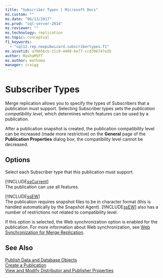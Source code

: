 ```yaml
---
title: "Subscriber Types | Microsoft Docs"
ms.custom: ""
ms.date: "06/13/2017"
ms.prod: "sql-server-2014"
ms.reviewer: ""
ms.technology: replication
ms.topic: conceptual
f1_keywords: 
  - "sql12.rep.newpubwizard.subscribertypes.f1"
ms.assetid: a70656cb-21c9-4489-be77-ccd396747e3b
author: MashaMSFT
ms.author: mathoma
manager: craigg
---
```

# Subscriber Types
  Merge replication allows you to specify the types of Subscribers that a publication must support. Selecting Subscriber types sets the *publication compatibility level*, which determines which features can be used by a publication.  
  
 After a publication snapshot is created, the publication compatibility level can be increased (made more restrictive) on the **General** page of the **Publication Properties** dialog box; the compatibility level cannot be decreased.  
  
## Options  
 Select each Subscriber type that this publication must support.  
  
 [!INCLUDE[ssCurrent](../../includes/sscurrent-md.md)]  
 The publication can use all features.  
  
 [!INCLUDE[ssEW](../../includes/ssew-md.md)]  
 The publication requires snapshot files to be in character format (this is handled automatically by the Snapshot Agent). [!INCLUDE[ssEW](../../includes/ssew-md.md)] also has a number of restrictions not related to compatibility level.  
  
 If this option is selected, the Web synchronization option is enabled for the publication. For more information about Web synchronization, see [Web Synchronization for Merge Replication](web-synchronization-for-merge-replication.md).  
  
## See Also  
 [Publish Data and Database Objects](publish/publish-data-and-database-objects.md)   
 [Create a Publication](publish/create-a-publication.md)   
 [View and Modify Distributor and Publisher Properties](view-and-modify-distributor-and-publisher-properties.md)   

  
